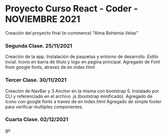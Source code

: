 # Proyecto Curso React - Coder - NOVIEMBRE 2021

Creación del proyecto final (e-commerce) "Alma Bohemia Velas"

### Segunda Clase. 25/11/2021

Creación de la app. Instalación de paquetas y entorno de desarrollo. 
Estilo incial. Icono en barra de titulo y logo en pagina principal.
Agregado de Font from google fonts, atravez de <link> en index.html

### Tercer Clase. 30/11/2021

Creación de NavBar y 3 Anchor en la misma con bootstrap 5.
Instalado por CLI y referenciado en el archivo .js (bootstrap minificado).
Agregado de icono con google fonts a travez de <link> en index.html
Agregado de simple footer para verificar multiples componentes.

### Cuarta Clase. 02/12/2021

gir